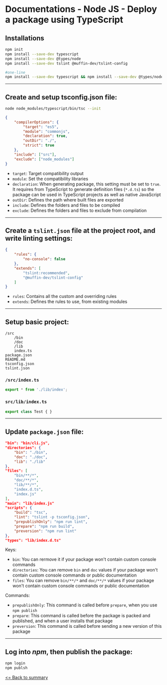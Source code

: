 # Documentations - Node JS - Deploy a package using TypeScript

## Installations

```bash
npm init
npm install --save-dev typescript
npm install --save-dev @types/node
npm install --save-dev tslint @muffin-dev/tslint-config

#one-line
npm install --save-dev typescript && npm install --save-dev @types/node && npm install --save-dev tslint @muffin-dev/tslint-config
```

---

## Create and setup tsconfig.json file:

```bash
node node_modules/typescript/bin/tsc --init
```

```json
{
    "compilerOptions": {
        "target": "es5",
        "module": "commonjs",
        "declaration": true,
        "outDir": "./",
        "strict": true
    },
    "include": ["src"],
    "exclude": ["node_modules"]
}
```

* `target`: Target compatibility output
* `module`: Set the compatibility libraries
* `declaration`: When generating package, this setting must be set to `true`. It requires from TypeScript to generate definition files (`*.d.ts`) so the package can be used in TypeScript projects as well as native JavaScript
* `outDir`: Defines the path where built files are exported
* `include`: Defines the folders and files to be compiled
* `exclude`: Defines the folders and files to exclude from compilation

---

## Create a `tslint.json` file at the project root, and write linting settings:

```json
{
    "rules": {
        "no-console": false
    },
    "extends": [
        "tslint:recommended",
        "@muffin-dev/tslint-config"
    ]
}
```

* `rules`: Contains all the custom and overriding rules
* `extends`: Defines the rules to use, from existing modules

---

## Setup basic project:

```
/src
    /bin
    /doc
    /lib
    index.ts
package.json
README.md
tsconfig.json
tslint.json
```

### `/src/index.ts`

```ts
export * from './lib/index';

```

### `src/lib/index.ts`

```ts
export class Test { }

```

---

## Update `package.json` file:

```json
"bin": "bin/cli.js",
"directories": {
    "bin": "./bin",
    "doc": "./doc",
    "lib": "./lib"
},
"files": [
    "bin/**/*",
    "doc/**/*",
    "lib/**/*",
    "index.d.ts",
    "index.js"
],
"main": "lib/index.js"
"scripts": {
    "build": "tsc",
    "lint": "tslint -p tsconfig.json",
    "prepublishOnly": "npm run lint",
    "prepare": "npm run build",
    "preversion": "npm run lint"
},
"types": "lib/index.d.ts"
```

Keys:

* `bin`: You can rermove it if your package won't contain custom console commands
* `directories`: You can remove `bin` and `doc` values if your package won't contain custom console commands or public documentation
* `files`: You can remove `bin/**/*` and `doc/**/*` values if your package won't contain custom console commands or public documentation

Commands:

* `prepublishOnly`: This command is called before `prepare`, when you use `npm publish`
* `prepare`: This command is called before the package is packed and published, and when a user installs that package
* `preversion`: This command is called before sending a new version of this package

---

## Log into *npm*, then publish the package:

```bash
npm login
npm publsh
```

[<= Back to summary](./README.md)